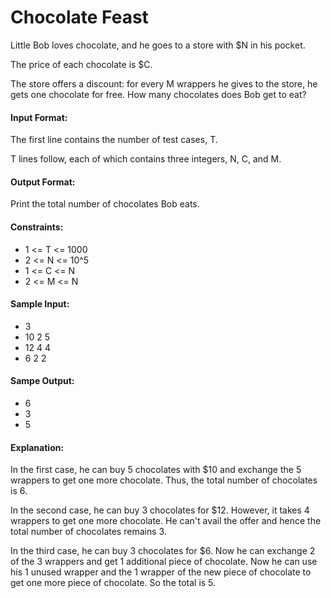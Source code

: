 # Chocolate Feast

Little Bob loves chocolate, and he goes to a store with $N in his pocket. 

The price of each chocolate is $C. 

The store offers a discount: for every M wrappers he gives to the store, he gets one chocolate for free. 
How many chocolates does Bob get to eat?

#### Input Format:
The first line contains the number of test cases, T.

T lines follow, each of which contains three integers, N, C, and M.

#### Output Format:
Print the total number of chocolates Bob eats.

#### Constraints:
- 1 <= T <= 1000
- 2 <= N <= 10^5
- 1 <= C <= N
- 2 <= M <= N

#### Sample Input:
- 3
- 10 2 5
- 12 4 4
- 6 2 2

#### Sampe Output:
- 6
- 3
- 5

#### Explanation:
In the first case, he can buy 5 chocolates with \$10 and exchange the 5 wrappers to get one more chocolate. Thus, the total number of chocolates is 6.

In the second case, he can buy 3 chocolates for \$12. However, it takes 4 wrappers to get one more chocolate. He can't avail the offer and hence the total number of chocolates remains 3.

In the third case, he can buy 3 chocolates for \$6. Now he can exchange 2 of the 3 wrappers and get 1 additional piece of chocolate. Now he can use his 1 unused wrapper and the 1 wrapper of the new piece of chocolate to get one more piece of chocolate. So the total is 5.
